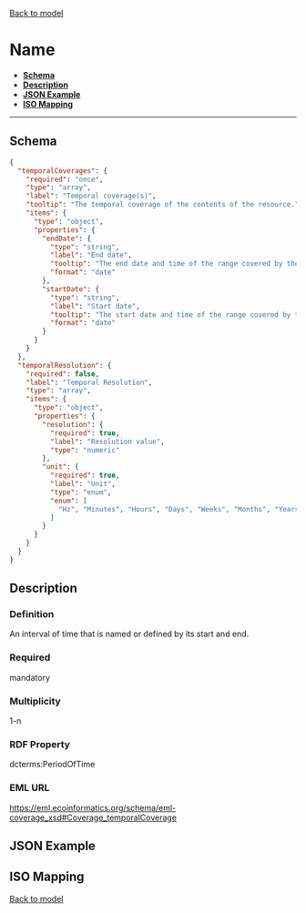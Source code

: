 [Back to model](_base.md)

# Name

- **[Schema](#schema)**
- **[Description](#description)**
- **[JSON Example](#json-example)**
- **[ISO Mapping](#iso-mapping)**
---
## Schema
```json
{
  "temporalCoverages": {
    "required": "once",
    "type": "array",
    "label": "Temporal coverage(s)",
    "tooltip": "The temporal coverage of the contents of the resource.",
    "items": {
      "type": "object",
      "properties": {
        "endDate": {
          "type": "string",
          "label": "End date",
          "tooltip": "The end date and time of the range covered by the resource.",
          "format": "date"
        },
        "startDate": {
          "type": "string",
          "label": "Start date",
          "tooltip": "The start date and time of the range covered by the resource.", 
          "format": "date"
        }
      }
    }
  },
  "temporalResolution": {
    "required": false,
    "label": "Temporal Resolution",
    "type": "array",
    "items": {
      "type": "object",
      "properties": {
        "resolution": {
          "required": true,
          "label": "Resolution value",
          "type": "numeric"
        },
        "unit": {
          "required": true,
          "label": "Unit",
          "type": "enum",
          "enum": [
            "Hz", "Minutes", "Hours", "Days", "Weeks", "Months", "Years"
          ]
        }
      }
    }
  }
}
```
## Description
### Definition
An interval of time that is named or defined by its start and end.
### Required
mandatory
### Multiplicity
1-n
### RDF Property
dcterms:PeriodOfTime
### EML URL
https://eml.ecoinformatics.org/schema/eml-coverage_xsd#Coverage_temporalCoverage
## JSON Example
## ISO Mapping

[Back to model](_base.md)
